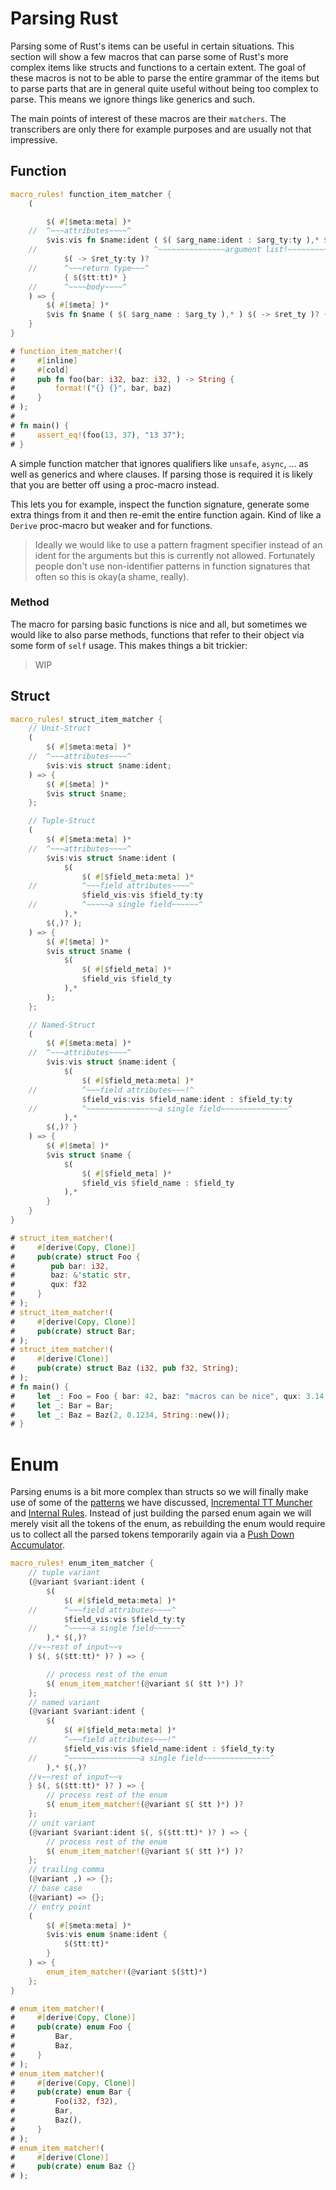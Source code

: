 # Parsing Rust

Parsing some of Rust's items can be useful in certain situations.
This section will show a few macros that can parse some of Rust's more complex items like structs and functions to a certain extent.
The goal of these macros is not to be able to parse the entire grammar of the items but to parse parts that are in general quite useful without being too complex to parse. This means we ignore things like generics and such.

The main points of interest of these macros are their `matchers`.
The transcribers are only there for example purposes and are usually not that impressive.

## Function

```rust
macro_rules! function_item_matcher {
    (

        $( #[$meta:meta] )*
    //  ^~~~attributes~~~~^
        $vis:vis fn $name:ident ( $( $arg_name:ident : $arg_ty:ty ),* $(,)? )
    //                          ^~~~~~~~~~~~~~~~argument list!~~~~~~~~~~~~~~^
            $( -> $ret_ty:ty )?
    //      ^~~~return type~~~^
            { $($tt:tt)* }
    //      ^~~~~body~~~~^
    ) => {
        $( #[$meta] )*
        $vis fn $name ( $( $arg_name : $arg_ty ),* ) $( -> $ret_ty )? { $($tt)* }
    }
}

# function_item_matcher!(
#     #[inline]
#     #[cold]
#     pub fn foo(bar: i32, baz: i32, ) -> String {
#         format!("{} {}", bar, baz)
#     }
# );
#
# fn main() {
#     assert_eq!(foo(13, 37), "13 37");
# }
```

A simple function matcher that ignores qualifiers like `unsafe`, `async`, ... as well as generics and where clauses.
If parsing those is required it is likely that you are better off using a proc-macro instead.

This lets you for example, inspect the function signature, generate some extra things from it and then re-emit the entire function again.
Kind of like a `Derive` proc-macro but weaker and for functions.

> Ideally we would like to use a pattern fragment specifier instead of an ident for the arguments but this is currently not allowed.
> Fortunately people don't use non-identifier patterns in function signatures that often so this is okay(a shame, really).

### Method

The macro for parsing basic functions is nice and all, but sometimes we would like to also parse methods, functions that refer to their object via some form of `self` usage. This makes things a bit trickier:

> WIP

## Struct

```rust
macro_rules! struct_item_matcher {
    // Unit-Struct
    (
        $( #[$meta:meta] )*
    //  ^~~~attributes~~~~^
        $vis:vis struct $name:ident;
    ) => {
        $( #[$meta] )*
        $vis struct $name;
    };

    // Tuple-Struct
    (
        $( #[$meta:meta] )*
    //  ^~~~attributes~~~~^
        $vis:vis struct $name:ident (
            $(
                $( #[$field_meta:meta] )*
    //          ^~~~field attributes~~~~^
                $field_vis:vis $field_ty:ty
    //          ^~~~~~a single field~~~~~~^
            ),*
        $(,)? );
    ) => {
        $( #[$meta] )*
        $vis struct $name (
            $(
                $( #[$field_meta] )*
                $field_vis $field_ty
            ),*
        );
    };

    // Named-Struct
    (
        $( #[$meta:meta] )*
    //  ^~~~attributes~~~~^
        $vis:vis struct $name:ident {
            $(
                $( #[$field_meta:meta] )*
    //          ^~~~field attributes~~~!^
                $field_vis:vis $field_name:ident : $field_ty:ty
    //          ^~~~~~~~~~~~~~~~~a single field~~~~~~~~~~~~~~~^
            ),*
        $(,)? }
    ) => {
        $( #[$meta] )*
        $vis struct $name {
            $(
                $( #[$field_meta] )*
                $field_vis $field_name : $field_ty
            ),*
        }
    }
}

# struct_item_matcher!(
#     #[derive(Copy, Clone)]
#     pub(crate) struct Foo {
#        pub bar: i32,
#        baz: &'static str,
#        qux: f32
#     }
# );
# struct_item_matcher!(
#     #[derive(Copy, Clone)]
#     pub(crate) struct Bar;
# );
# struct_item_matcher!(
#     #[derive(Clone)]
#     pub(crate) struct Baz (i32, pub f32, String);
# );
# fn main() {
#     let _: Foo = Foo { bar: 42, baz: "macros can be nice", qux: 3.14, };
#     let _: Bar = Bar;
#     let _: Baz = Baz(2, 0.1234, String::new());
# }
```

# Enum

Parsing enums is a bit more complex than structs so we will finally make use of some of the [patterns] we have discussed, [Incremental TT Muncher] and [Internal Rules].
Instead of just building the parsed enum again we will merely visit all the tokens of the enum, as rebuilding the enum would require us to collect all the parsed tokens temporarily again via a [Push Down Accumulator].

```rust
macro_rules! enum_item_matcher {
    // tuple variant
    (@variant $variant:ident (
        $(
            $( #[$field_meta:meta] )*
    //      ^~~~field attributes~~~~^
            $field_vis:vis $field_ty:ty
    //      ^~~~~~a single field~~~~~~^
        ),* $(,)?
    //∨~~rest of input~~∨
    ) $(, $($tt:tt)* )? ) => {

        // process rest of the enum
        $( enum_item_matcher!(@variant $( $tt )*) )?
    };
    // named variant
    (@variant $variant:ident {
        $(
            $( #[$field_meta:meta] )*
    //      ^~~~field attributes~~~!^
            $field_vis:vis $field_name:ident : $field_ty:ty
    //      ^~~~~~~~~~~~~~~~~a single field~~~~~~~~~~~~~~~^
        ),* $(,)?
    //∨~~rest of input~~∨
    } $(, $($tt:tt)* )? ) => {
        // process rest of the enum
        $( enum_item_matcher!(@variant $( $tt )*) )?
    };
    // unit variant
    (@variant $variant:ident $(, $($tt:tt)* )? ) => {
        // process rest of the enum
        $( enum_item_matcher!(@variant $( $tt )*) )?
    };
    // trailing comma
    (@variant ,) => {};
    // base case
    (@variant) => {};
    // entry point
    (
        $( #[$meta:meta] )*
        $vis:vis enum $name:ident {
            $($tt:tt)*
        }
    ) => {
        enum_item_matcher!(@variant $($tt)*)
    };
}

# enum_item_matcher!(
#     #[derive(Copy, Clone)]
#     pub(crate) enum Foo {
#         Bar,
#         Baz,
#     }
# );
# enum_item_matcher!(
#     #[derive(Copy, Clone)]
#     pub(crate) enum Bar {
#         Foo(i32, f32),
#         Bar,
#         Baz(),
#     }
# );
# enum_item_matcher!(
#     #[derive(Clone)]
#     pub(crate) enum Baz {}
# );
```

[patterns]: ../patterns.md
[Push Down Accumulator]: ../patterns/push-down-acc.md
[Internal Rules]: ../patterns/internal-rules.md
[Incremental TT Muncher]: ../patterns/tt-muncher.md
